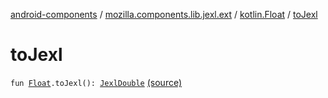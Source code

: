 [android-components](../../index.md) / [mozilla.components.lib.jexl.ext](../index.md) / [kotlin.Float](index.md) / [toJexl](./to-jexl.md)

# toJexl

`fun `[`Float`](https://kotlinlang.org/api/latest/jvm/stdlib/kotlin/-float/index.html)`.toJexl(): `[`JexlDouble`](../../mozilla.components.lib.jexl.value/-jexl-double/index.md) [(source)](https://github.com/mozilla-mobile/android-components/blob/master/components/lib/jexl/src/main/java/mozilla/components/lib/jexl/ext/JexlExtensions.kt#L31)